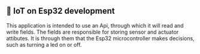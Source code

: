 ## 🚀 IoT on Esp32 development

This application is intended to use an Api, through which it will read and write fields. The fields are responsible for storing sensor and actuator attibutes. It is through them that the Esp32 microcontroller makes decisions, such as turning a led on or off.